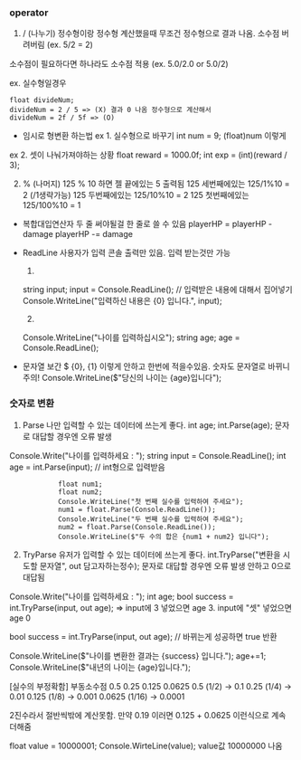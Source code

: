### operator

1. / (나누기)
정수형이랑 정수형 계산했을때 무조건 정수형으로 결과 나옴. 소수점 버려버림 (ex. 5/2 = 2) 

소수점이 필요하다면 하나라도 소수점 적용 
(ex. 5.0/2.0 or 5.0/2)

ex. 실수형일경우
```
float divideNum;
divideNum = 2 / 5 => (X) 결과 0 나옴 정수형으로 계산해서
divideNum = 2f / 5f => (O)
```

* 임시로 형변환 하는법
ex 1. 실수형으로 바꾸기
int num = 9;
(float)num 이렇게

ex 2. 셋이 나눠가져야하는 상황
float reward = 1000.0f;
int exp = (int)(reward / 3); 


2. % (나머지)
125 % 10 하면 젤 끝에있는 5 출력됨
125 세번째에있는 125/1%10 = 2 (/1생략가능)
125 두번째에있는 125/10%10 = 2
125 첫번째에있는 125/100%10 = 1

* 복합대입연산자
두 줄 써야될걸 한 줄로 쓸 수 있음
playerHP = playerHP - damage
playerHP -= damage

* ReadLine 사용자가 입력
	콘솔 출력만 있음. 입력 받는것만 가능
	
	
	1.
	string input;
	input = Console.ReadLine(); // 입력받은 내용에 대해서 집어넣기
	Console.WriteLine("입력하신 내용은 {0} 입니다.", input);
	
	2.
	Console.WriteLine("나이를 입력하십시오");
	string age;
	age = Console.ReadLine();



* 문자열 보간 $
	{0}, {1} 이렇게 안하고 한번에 적을수있음.
	숫자도 문자열로 바뀌니 주의!
	Console.WriteLine($"당신의 나이는 {age}입니다");

### 숫자로 변환

1. Parse
나만 입력할 수 있는 데이터에 쓰는게 좋다.
int age;
int.Parse(age);
문자로 대답할 경우엔 오류 발생

Console.Write("나이를 입력하세요 : ");
string input = Console.ReadLine();
int age = int.Parse(input); // int형으로 입력받음

```
            float num1;
            float num2;
            Console.WriteLine("첫 번째 실수를 입력하여 주세요");
            num1 = float.Parse(Console.ReadLine());
            Console.WriteLine("두 번째 실수를 입력하여 주세요");
            num2 = float.Parse(Console.ReadLine());
            Console.WriteLine($"두 수의 합은 {num1 + num2} 입니다");
```


2. TryParse
유저가 입력할 수 있는 데이터에 쓰는게 좋다.
int.TryParse("변환을 시도할 문자열", out 담고자하는정수);
문자로 대답할 경우엔 오류 발생 안하고 0으로 대답됨

Console.Write("나이를 입력하세요 : ");
int age;
bool success = int.TryParse(input, out age);
=> input에 3 넣었으면 age 3. input에 "셋" 넣었으면 age 0

bool success = int.TryParse(input, out age); // 바뀌는게 성공하면 true 반환

Console.WriteLine($"나이를 변환한 결과는 {success} 입니다.");
age+=1;
Console.WriteLine($"내년의 나이는 {age}입니다.");

[실수의 부정확함] 부동소수점
0.5 0.25 0.125 0.0625
0.5 (1/2) → 0.1
0.25 (1/4) → 0.01
0.125 (1/8) → 0.001
0.0625 (1/16) → 0.0001

2진수라서 절반씩밖에 계산못함.
만약 0.19 이러면 0.125 + 0.0625 이런식으로 계속 더해줌

float value = 10000001;
Console.WirteLine(value);
value값 10000000 나옴











